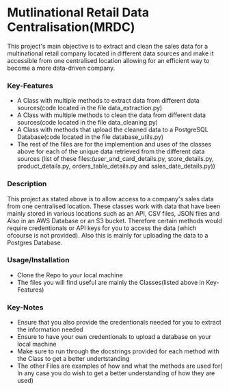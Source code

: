 # Mutlinational Retail Data Centralisation(MRDC)
This project's main objective is to extract and clean the sales data for a multinational retail company located in different data sources
and make it accessible from one centralised location allowing for an efficient way to become a more data-driven company.

### Key-Features
- A Class with multiple methods to extract data from different data sources(code located in the file data_extraction.py)
- A Class with multiple methods to clean the data from different data sources(code located in the file data_cleaning.py)
- A Class with methods that upload the cleaned data to a PostgreSQL Database(code located in the file database_utils.py)
- The rest of the files are for the implemention and uses of the classes above for each of the unique data retrieved from the different data sources
  (list of these files:(user_and_card_details.py, store_details.py, product_details.py, orders_table_details.py and sales_date_details.py))

### Description
This project as stated above is to allow access to a company's sales data from one centralised location. These classes work with data that have been mainly
stored in various locations such as an API, CSV files, JSON files and Also in an AWS Database or an S3 bucket. Therefore certain methods would require credentionals or API
keys for you to access the data (which ofcourse is not provided). Also this is mainly for uploading the data to a Postgres Database.


### Usage/Installation
- Clone the Repo to your local machine
- The files you will find useful are mainly the Classes(listed above in Key-Features)


### Key-Notes
 - Ensure that you also provide the credentionals needed for you to extract the information needed
 - Ensure to have your own credentionals to upload a database on your local machine 
 - Make sure to run through the docstrings provided for each method with the Class to get a better undertstanding
 - The other Files are examples of how and what the methods are used for( In any case you do wish to get a better understanding of how they are used)

